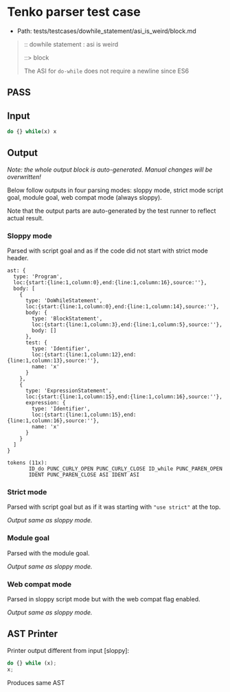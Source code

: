 # Tenko parser test case

- Path: tests/testcases/dowhile_statement/asi_is_weird/block.md

> :: dowhile statement : asi is weird
>
> ::> block
>
> The ASI for `do-while` does not require a newline since ES6

## PASS

## Input

`````js
do {} while(x) x
`````

## Output

_Note: the whole output block is auto-generated. Manual changes will be overwritten!_

Below follow outputs in four parsing modes: sloppy mode, strict mode script goal, module goal, web compat mode (always sloppy).

Note that the output parts are auto-generated by the test runner to reflect actual result.

### Sloppy mode

Parsed with script goal and as if the code did not start with strict mode header.

`````
ast: {
  type: 'Program',
  loc:{start:{line:1,column:0},end:{line:1,column:16},source:''},
  body: [
    {
      type: 'DoWhileStatement',
      loc:{start:{line:1,column:0},end:{line:1,column:14},source:''},
      body: {
        type: 'BlockStatement',
        loc:{start:{line:1,column:3},end:{line:1,column:5},source:''},
        body: []
      },
      test: {
        type: 'Identifier',
        loc:{start:{line:1,column:12},end:{line:1,column:13},source:''},
        name: 'x'
      }
    },
    {
      type: 'ExpressionStatement',
      loc:{start:{line:1,column:15},end:{line:1,column:16},source:''},
      expression: {
        type: 'Identifier',
        loc:{start:{line:1,column:15},end:{line:1,column:16},source:''},
        name: 'x'
      }
    }
  ]
}

tokens (11x):
       ID_do PUNC_CURLY_OPEN PUNC_CURLY_CLOSE ID_while PUNC_PAREN_OPEN
       IDENT PUNC_PAREN_CLOSE ASI IDENT ASI
`````

### Strict mode

Parsed with script goal but as if it was starting with `"use strict"` at the top.

_Output same as sloppy mode._

### Module goal

Parsed with the module goal.

_Output same as sloppy mode._

### Web compat mode

Parsed in sloppy script mode but with the web compat flag enabled.

_Output same as sloppy mode._

## AST Printer

Printer output different from input [sloppy]:

````js
do {} while (x);
x;
````

Produces same AST
